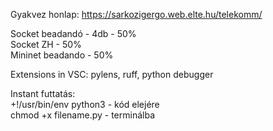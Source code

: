 Gyakvez honlap: https://sarkozigergo.web.elte.hu/telekomm/

Socket beadandó - 4db - 50%  
Socket ZH - 50%  
Mininet beadando - 50%  

Extensions in VSC: pylens, ruff, python debugger  

Instant futtatás:  
+!/usr/bin/env python3 - kód elejére  
chmod +x filename.py - terminálba

